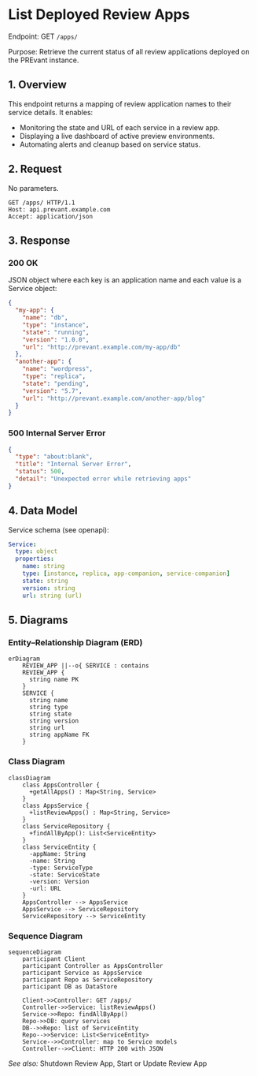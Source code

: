 <!--
  Detailed spec for the "List Deployed Review Apps" feature.
-->
# List Deployed Review Apps

Endpoint: GET `/apps/`

Purpose: Retrieve the current status of all review applications deployed on the PREvant instance.

## 1. Overview

This endpoint returns a mapping of review application names to their service details. It enables:
- Monitoring the state and URL of each service in a review app.
- Displaying a live dashboard of active preview environments.
- Automating alerts and cleanup based on service status.

## 2. Request

No parameters.

```
GET /apps/ HTTP/1.1
Host: api.prevant.example.com
Accept: application/json
```

## 3. Response

### 200 OK

JSON object where each key is an application name and each value is a Service object:

```json
{
  "my-app": {
    "name": "db",
    "type": "instance",
    "state": "running",
    "version": "1.0.0",
    "url": "http://prevant.example.com/my-app/db"
  },
  "another-app": {
    "name": "wordpress",
    "type": "replica",
    "state": "pending",
    "version": "5.7",
    "url": "http://prevant.example.com/another-app/blog"
  }
}
```

### 500 Internal Server Error

```json
{
  "type": "about:blank",
  "title": "Internal Server Error",
  "status": 500,
  "detail": "Unexpected error while retrieving apps"
}
```

## 4. Data Model

Service schema (see openapi):

```yaml
Service:
  type: object
  properties:
    name: string
    type: [instance, replica, app-companion, service-companion]
    state: string
    version: string
    url: string (url)
```

## 5. Diagrams

### Entity–Relationship Diagram (ERD)

```mermaid
erDiagram
    REVIEW_APP ||--o{ SERVICE : contains
    REVIEW_APP {
      string name PK
    }
    SERVICE {
      string name
      string type
      string state
      string version
      string url
      string appName FK
    }
```

### Class Diagram

```mermaid
classDiagram
    class AppsController {
      +getAllApps() : Map<String, Service>
    }
    class AppsService {
      +listReviewApps() : Map<String, Service>
    }
    class ServiceRepository {
      +findAllByApp(): List<ServiceEntity>
    }
    class ServiceEntity {
      -appName: String
      -name: String
      -type: ServiceType
      -state: ServiceState
      -version: Version
      -url: URL
    }
    AppsController --> AppsService
    AppsService --> ServiceRepository
    ServiceRepository --> ServiceEntity
```

### Sequence Diagram

```mermaid
sequenceDiagram
    participant Client
    participant Controller as AppsController
    participant Service as AppsService
    participant Repo as ServiceRepository
    participant DB as DataStore

    Client->>Controller: GET /apps/
    Controller->>Service: listReviewApps()
    Service->>Repo: findAllByApp()
    Repo->>DB: query services
    DB-->>Repo: list of ServiceEntity
    Repo-->>Service: List<ServiceEntity>
    Service-->>Controller: map to Service models
    Controller-->>Client: HTTP 200 with JSON
```


*See also:* Shutdown Review App, Start or Update Review App